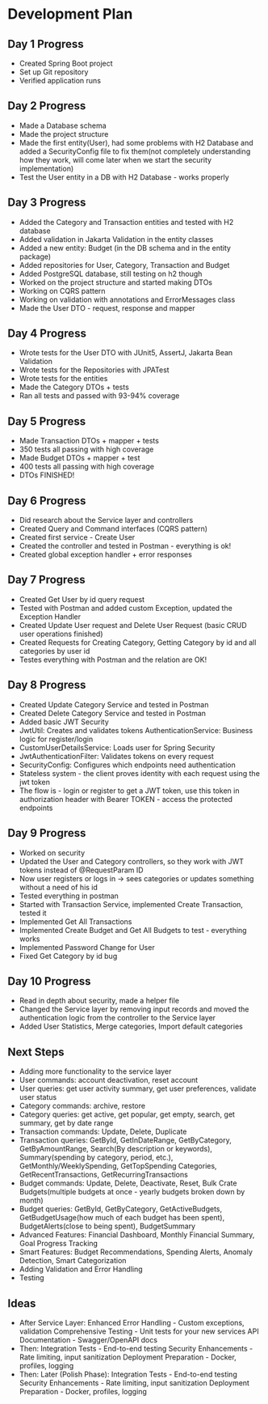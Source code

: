 # Development Plan

## Day 1 Progress
- Created Spring Boot project
- Set up Git repository
- Verified application runs

## Day 2 Progress
- Made a Database schema
- Made the project structure
- Made the first entity(User),
had some problems with H2 Database and added a SecurityConfig file to 
fix them(not completely understanding how they work, 
will come later when we start the security implementation)
- Test the User entity in a DB with H2 Database - works properly

## Day 3 Progress
- Added the Category and Transaction entities and tested with H2 database
- Added validation in Jakarta Validation in the entity classes
- Added a new entity: Budget (in the DB schema and in the entity package)
- Added repositories for User, Category, Transaction and Budget
- Added PostgreSQL database, still testing on h2 though
- Worked on the project structure and started making DTOs
- Working on CQRS pattern
- Working on validation with annotations and ErrorMessages class
- Made the User DTO - request, response and mapper

## Day 4 Progress
- Wrote tests for the User DTO with JUnit5, AssertJ, Jakarta Bean Validation
- Wrote tests for the Repositories with JPATest
- Wrote tests for the entities
- Made the Category DTOs + tests
- Ran all tests and passed with 93-94% coverage

## Day 5 Progress
- Made Transaction DTOs + mapper + tests
- 350 tests all passing with high coverage
- Made Budget DTOs + mapper + test
- 400 tests all passing with high coverage
- DTOs FINISHED!

## Day 6 Progress
- Did research about the Service layer and controllers
- Created Query and Command interfaces (CQRS pattern)
- Created first service - Create User
- Created the controller and tested in Postman - everything is ok!
- Created global exception handler + error responses

## Day 7 Progress
- Created Get User by id query request
- Tested with Postman and added custom Exception, updated the Exception Handler
- Created Update User request and Delete User Request (basic CRUD user operations finished)
- Created Requests for Creating Category, Getting Category by id and all categories by user id
- Testes everything with Postman and the relation are OK!

## Day 8 Progress
- Created Update Category Service and tested in Postman
- Created Delete Category Service and tested in Postman
- Added basic JWT Security
- JwtUtil: Creates and validates tokens
  AuthenticationService: Business logic for register/login
- CustomUserDetailsService: Loads user for Spring Security
- JwtAuthenticationFilter: Validates tokens on every request
- SecurityConfig: Configures which endpoints need authentication
- Stateless system - the client proves identity with each request using the jwt token
- The flow is - login or register to get a JWT token, use this token in authorization header with Bearer TOKEN - access the protected endpoints

## Day 9 Progress
- Worked on security
- Updated the User and Category controllers, so they work with JWT tokens instead of @RequestParam ID
- Now user registers or logs in -> sees categories or updates something without a need of his id
- Tested everything in postman
- Started with Transaction Service, implemented Create Transaction, tested it
- Implemented Get All Transactions
- Implemented Create Budget and Get All Budgets to test - everything works
- Implemented Password Change for User
- Fixed Get Category by id bug

## Day 10 Progress 
- Read in depth about security, made a helper file
- Changed the Service layer by removing input records and moved 
the authentication logic from the controller to the Service layer
- Added User Statistics, Merge categories, Import default categories

## Next Steps
- Adding more functionality to the service layer
- User commands: account deactivation, reset account
- User queries: get user activity summary, get user preferences, validate user status
- Category commands: archive, restore
- Category queries: get active, get popular, get empty, search, get summary, get by date range
- Transaction commands: Update, Delete, Duplicate
- Transaction queries: GetById, GetInDateRange, GetByCategory, GetByAmountRange, Search(By description or keywords), Summary(spending by category, period, etc.), GetMonthly/WeeklySpending, GetTopSpending Categories, GetRecentTransactions, GetRecurringTransactions
- Budget commands: Update, Delete, Deactivate, Reset, Bulk Crate Budgets(multiple budgets at once - yearly budgets broken down by month)
- Budget queries: GetById, GetByCategory, GetActiveBudgets, GetBudgetUsage(how much of each budget has been spent), BudgetAlerts(close to being spent), BudgetSummary
- Advanced Features: Financial Dashboard, Monthly Financial Summary, Goal Progress Tracking
- Smart Features: Budget Recommendations, Spending Alerts, Anomaly Detection, Smart Categorization
- Adding Validation and Error Handling
- Testing

## Ideas
- After Service Layer: Enhanced Error Handling - Custom exceptions, validation
  Comprehensive Testing - Unit tests for your new services
  API Documentation - Swagger/OpenAPI docs
- Then: Integration Tests - End-to-end testing
  Security Enhancements - Rate limiting, input sanitization
  Deployment Preparation - Docker, profiles, logging
- Then: Later (Polish Phase):
  Integration Tests - End-to-end testing
  Security Enhancements - Rate limiting, input sanitization
  Deployment Preparation - Docker, profiles, logging


